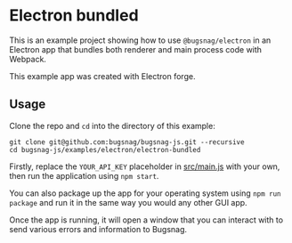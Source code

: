 # Electron bundled

This is an example project showing how to use `@bugsnag/electron` in an Electron app that bundles both renderer and main process code with Webpack.

This example app was created with Electron forge.

## Usage

Clone the repo and `cd` into the directory of this example:

```
git clone git@github.com:bugsnag/bugsnag-js.git --recursive
cd bugsnag-js/examples/electron/electron-bundled
```

Firstly, replace the `YOUR_API_KEY` placeholder in [src/main.js](src/main.js) with your own, then run the application using `npm start`.

You can also package up the app for your operating system using `npm run package` and run it in the same way you would any other GUI app.

Once the app is running, it will open a window that you can interact with to send various errors and information to Bugsnag.